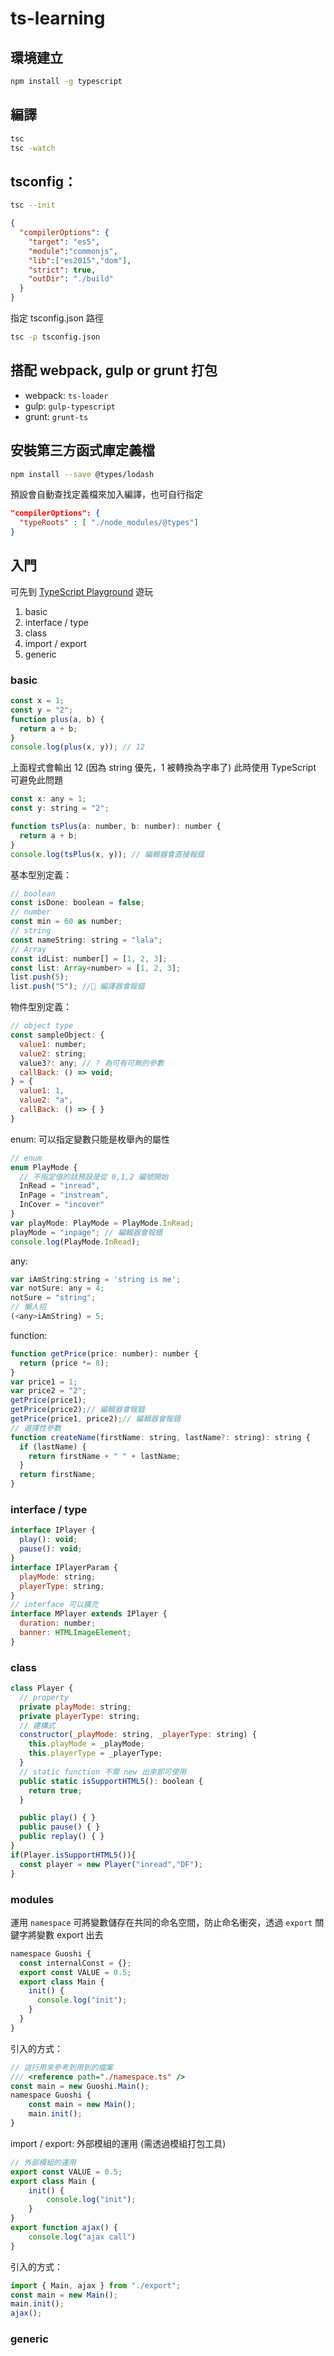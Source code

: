 # ts-learning

## 環境建立

```bash
npm install -g typescript
```
## 編譯
```bash
tsc
tsc -watch
```
## tsconfig：

```bash
tsc --init
```

```json
{
  "compilerOptions": {
    "target": "es5",
    "module":"commonjs",
    "lib":["es2015","dom"],
    "strict": true,
    "outDir": "./build"
  }
}
```

指定 tsconfig.json 路徑

```bash
tsc -p tsconfig.json
```

## 搭配 webpack, gulp or grunt 打包

- webpack: `ts-loader`
- gulp: `gulp-typescript`
- grunt: `grunt-ts`


## 安裝第三方函式庫定義檔
```bash
npm install --save @types/lodash
```
預設會自動查找定義檔來加入編譯，也可自行指定
```json
"compilerOptions": {
  "typeRoots" : [ "./node_modules/@types"]
}
```

## 入門

可先到 [TypeScript Playground](http://www.typescriptlang.org/play/) 遊玩

1. basic
2. interface / type
3. class
4. import / export
5. generic


### basic
```javascript
const x = 1;
const y = "2";
function plus(a, b) {
  return a + b;
}
console.log(plus(x, y)); // 12
```
上面程式會輸出 12 (因為 string 優先，1 被轉換為字串了)
此時使用 TypeScript 可避免此問題

```javascript
const x: any = 1;
const y: string = "2";

function tsPlus(a: number, b: number): number {
  return a + b;
}
console.log(tsPlus(x, y)); // 編輯器會直接報錯
```
基本型別定義：
```javascript
// boolean
const isDone: boolean = false;
// number
const min = 60 as number;
// string
const nameString: string = "lala";
// Array
const idList: number[] = [1, 2, 3];
const list: Array<number> = [1, 2, 3];
list.push(5);
list.push("5"); // 編譯器會報錯
```
物件型別定義：
```javascript
// object type
const sampleObject: {
  value1: number;
  value2: string;
  value3?: any; // ? 為可有可無的參數
  callBack: () => void;
} = {
  value1: 1,
  value2: "a",
  callBack: () => { }
}
```
enum:
可以指定變數只能是枚舉內的屬性

```javascript
// enum
enum PlayMode {
  // 不指定值的話預設是從 0,1,2 編號開始
  InRead = "inread",
  InPage = "instream",
  InCover = "incover"
}
var playMode: PlayMode = PlayMode.InRead;
playMode = "inpage"; // 編輯器會報錯
console.log(PlayMode.InRead);
```

any:
```javascript
var iAmString:string = 'string is me';
var notSure: any = 4;
notSure = "string";
// 懶人招
(<any>iAmString) = 5;
```

function:
```javascript
function getPrice(price: number): number {
  return (price *= 8);
}
var price1 = 1;
var price2 = "2";
getPrice(price1);
getPrice(price2);// 編輯器會報錯
getPrice(price1, price2);// 編輯器會報錯
// 選擇性參數
function createName(firstName: string, lastName?: string): string {
  if (lastName) {
    return firstName + " " + lastName;
  }
  return firstName;
}
```

### interface / type
```javascript
interface IPlayer {
  play(): void;
  pause(): void;
}
interface IPlayerParam {
  playMode: string;
  playerType: string;
}
// interface 可以擴充
interface MPlayer extends IPlayer {
  duration: number;
  banner: HTMLImageElement;
}
```
### class
```javascript
class Player {
  // property
  private playMode: string;
  private playerType: string;
  // 建構式
  constructor(_playMode: string, _playerType: string) {
    this.playMode = _playMode;
    this.playerType = _playerType;
  }
  // static function 不需 new 出來即可使用
  public static isSupportHTML5(): boolean {
    return true;
  }

  public play() { }
  public pause() { }
  public replay() { }
}
if(Player.isSupportHTML5()){
  const player = new Player("inread","DF");
}
```
### modules
運用 `namespace` 可將變數儲存在共同的命名空間，防止命名衝突，透過 `export` 關鍵字將變數 export 出去

```javascript
namespace Guoshi {
  const internalConst = {};
  export const VALUE = 0.5;
  export class Main {
    init() {
      console.log("init");
    }
  }
}
```
引入的方式：
```javascript
// 這行用來參考到用到的檔案
/// <reference path="./namespace.ts" />
const main = new Guoshi.Main();
namespace Guoshi {
    const main = new Main();
    main.init();
}
```

import / export: 外部模組的運用 (需透過模組打包工具)

```javascript
// 外部模組的運用
export const VALUE = 0.5;
export class Main {
    init() {
        console.log("init");
    }
}
export function ajax() {
    console.log("ajax call")
}
```
引入的方式：
```javascript
import { Main, ajax } from "./export";
const main = new Main();
main.init();
ajax();
```

### generic